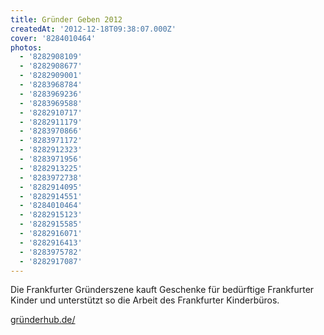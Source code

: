 ```yaml
---
title: Gründer Geben 2012
createdAt: '2012-12-18T09:38:07.000Z'
cover: '8284010464'
photos:
  - '8282908109'
  - '8282908677'
  - '8282909001'
  - '8283968784'
  - '8283969236'
  - '8283969588'
  - '8282910717'
  - '8282911179'
  - '8283970866'
  - '8283971172'
  - '8282912323'
  - '8283971956'
  - '8282913225'
  - '8283972738'
  - '8282914095'
  - '8282914551'
  - '8284010464'
  - '8282915123'
  - '8282915585'
  - '8282916071'
  - '8282916413'
  - '8283975782'
  - '8282917087'
---
```


Die Frankfurter Gr&uuml;nderszene kauft Geschenke f&uuml;r bed&uuml;rftige Frankfurter Kinder und unterst&uuml;tzt so die Arbeit des Frankfurter Kinderb&uuml;ros.

[gr&uuml;nderhub.de/](http://gr&uuml;nderhub.de/)